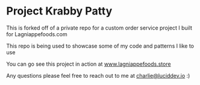# Project Krabby Patty

This is forked off of a private repo for a custom order service project I built for Lagniappefoods.com

This repo is being used to showcase some of my code and patterns I like to use

You can go see this project in action at www.lagniappefoods.store

Any questions please feel free to reach out to me at charlie@luciddev.io :)
